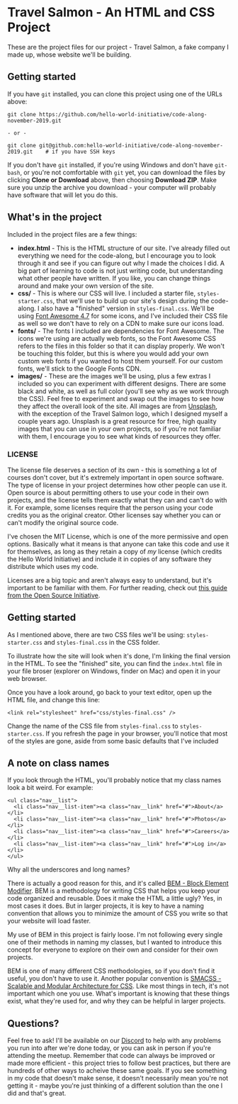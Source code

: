 # Travel Salmon - An HTML and CSS Project

These are the project files for our project - Travel Salmon, a fake company I made up, whose website we'll be building.

## Getting started

If you have `git` installed, you can clone this project using one of the URLs above:

```
git clone https://github.com/hello-world-initiative/code-along-november-2019.git

- or -

git clone git@github.com:hello-world-initiative/code-along-november-2019.git    # if you have SSH keys
```

If you don't have `git` installed, if you're using Windows and don't have `git-bash`, or you're not comfortable with `git` yet, you can download the files by clicking **Clone or Download** above, then choosing **Download ZIP**. Make sure you unzip the archive you download - your computer will probably have software that will let you do this.

## What's in the project

Included in the project files are a few things:

- **index.html** - This is the HTML structure of our site. I've already filled out everything we need for the code-along, but I encourage you to look through it and see if you can figure out why I made the choices I did. A big part of learning to code is not just writing code, but understanding what other people have written. If you like, you can change things around and make your own version of the site.
- **css/** - This is where our CSS will live. I included a starter file, `styles-starter.css`, that we'll use to build up our site's design during the code-along. I also have a "finished" version in `styles-final.css`. We'll be using [Font Awesome 4.7](https://fontawesome.com/v4.7.0/) for some icons, and I've included their CSS file as well so we don't have to rely on a CDN to make sure our icons load.
- **fonts/** - The fonts I included are dependencies for Font Awesome. The icons we're using are actually web fonts, so the Font Awesome CSS refers to the files in this folder so that it can display properly. We won't be touching this folder, but this is where you would add your own custom web fonts if you wanted to host them yourself. For our custom fonts, we'll stick to the Google Fonts CDN.
- **images/** - These are the images we'll be using, plus a few extras I included so you can experiment with different designs. There are some black and white, as well as full color (you'll see why as we work through the CSS). Feel free to experiment and swap out the images to see how they affect the overall look of the site. All images are from [Unsplash](https://unsplash.com/), with the exception of the Travel Salmon logo, which I designed myself a couple years ago. Unsplash is a great resource for free, high quality images that you can use in your own projects, so if you're not familiar with them, I encourage you to see what kinds of resources they offer.

### LICENSE

The license file deserves a section of its own - this is something a lot of courses don't cover, but it's extremely important in open source software. The type of license in your project determines how other people can use it. Open source is about permitting others to use your code in their own projects, and the license tells them exactly what they can and can't do with it. For example, some licenses require that the person using your code credits you as the original creator. Other licenses say whether you can or can't modify the original source code.

I've chosen the MIT License, which is one of the more permissive and open options. Basically what it means is that anyone can take this code and use it for themselves, as long as they retain a copy of _my_ license (which credits the Hello World Initiative) and include it in copies of any software they distribute which uses my code.

Licenses are a big topic and aren't always easy to understand, but it's important to be familiar with them. For further reading, check out [this guide from the Open Source Initiative](https://opensource.org/licenses).

## Getting started

As I mentioned above, there are two CSS files we'll be using: `styles-starter.css` and `styles-final.css` in the CSS folder.

To illustrate how the site will look when it's done, I'm linking the final version in the HTML. To see the "finished" site, you can find the `index.html` file in your file broser (explorer on Windows, finder on Mac) and open it in your web browser.

Once you have a look around, go back to your text editor, open up the HTML file, and change this line:

```
<link rel="stylesheet" href="css/styles-final.css" />
```

Change the name of the CSS file from `styles-final.css` to `styles-starter.css`. If you refresh the page in your browser, you'll notice that most of the styles are gone, aside from some basic defaults that I've included

## A note on class names

If you look through the HTML, you'll probably notice that my class names look a bit weird. For example:

```
<ul class="nav__list">
  <li class="nav__list-item"><a class="nav__link" href="#">About</a></li>
  <li class="nav__list-item"><a class="nav__link" href="#">Photos</a></li>
  <li class="nav__list-item"><a class="nav__link" href="#">Careers</a></li>
  <li class="nav__list-item"><a class="nav__link" href="#">Log in</a></li>
</ul>
```

Why all the underscores and long names?

There is actually a good reason for this, and it's called [BEM - Block Element Modifier](http://getbem.com/). BEM is a methodology for writing CSS that helps you keep your code organized and reusable. Does it make the HTML a little ugly? Yes, in most cases it does. But in larger projects, it is key to have a naming convention that allows you to minimize the amount of CSS you write so that your website will load faster.

My use of BEM in this project is fairly loose. I'm not following every single one of their methods in naming my classes, but I wanted to introduce this concept for everyone to explore on their own and consider for their own projects.

BEM is one of many different CSS methodologies, so if you don't find it useful, you don't have to use it. Another popular convention is [SMACSS - Scalable and Modular Architecture for CSS](http://smacss.com/). Like most things in tech, it's not important which one you use. What's important is knowing that these things exist, what they're used for, and why they can be helpful in larger projects.

## Questions?

Feel free to ask! I'll be available on our [Discord](https://discord.gg/CEGxS5k) to help with any problems you run into after we're done today, or you can ask in person if you're attending the meetup. Remember that code can always be improved or made more efficient - this project tries to follow best practices, but there are hundreds of other ways to acheive these same goals. If you see something in my code that doesn't make sense, it doesn't necessarily mean you're not getting it - maybe you're just thinking of a different solution than the one I did and that's great.
